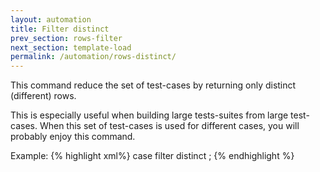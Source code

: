 ```yaml
---
layout: automation
title: Filter distinct
prev_section: rows-filter
next_section: template-load
permalink: /automation/rows-distinct/
---
```

This command reduce the set of test-cases by returning only distinct (different) rows.

This is especially useful when building large tests-suites from large test-cases. When this set of test-cases is used for different cases, you will probably enjoy this command.

Example:
{% highlight xml%}
case filter distinct ;
{% endhighlight %}

